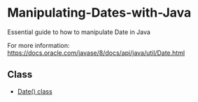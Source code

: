 # Manipulating-Dates-with-Java
Essential guide to how to manipulate Date in Java

For more information: https://docs.oracle.com/javase/8/docs/api/java/util/Date.html

## Class

* [Date() class](https://github.com/kauassilva/Manipulating-Dates-with-Java/tree/main/Manipulating-Dates-with-Java/src/javaDate)
